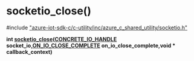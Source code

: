 # socketio_close()

\#include ["azure-iot-sdk-c/c-utility/inc/azure_c_shared_utility/socketio.h"](../iot-c-ref-socketio-h.md)  

**int [socketio_close](#socketio_8h_1a8c6afc0ba62a495c58c863669b1760b6)([CONCRETE_IO_HANDLE](#xio_8h_1aa71532538adc618acbebd20396c0f83f) socket_io,[ON_IO_CLOSE_COMPLETE](#xio_8h_1afdff4c121fba1278335064c5686cc419) on_io_close_complete,void * callback_context)**

